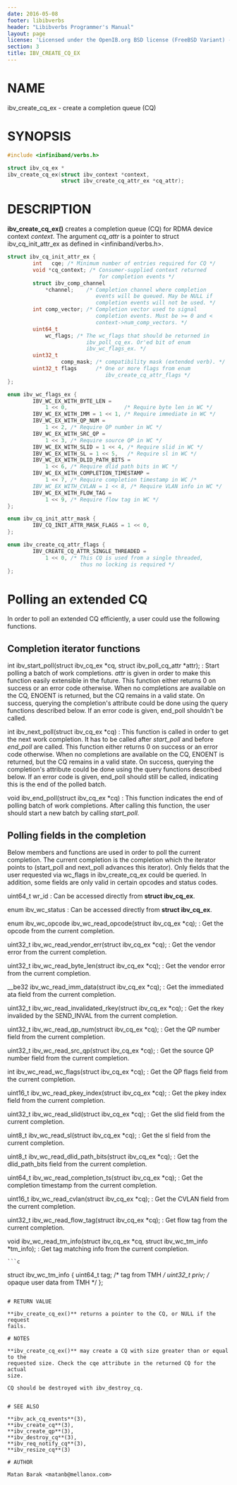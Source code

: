 ```yaml
---
date: 2016-05-08
footer: libibverbs
header: "Libibverbs Programmer's Manual"
layout: page
license: 'Licensed under the OpenIB.org BSD license (FreeBSD Variant) - See COPYING.md'
section: 3
title: IBV_CREATE_CQ_EX
---
```


# NAME

ibv_create_cq_ex - create a completion queue (CQ)

# SYNOPSIS

```c
#include <infiniband/verbs.h>

struct ibv_cq_ex *
ibv_create_cq_ex(struct ibv_context *context,
                 struct ibv_create_cq_attr_ex *cq_attr);
```

# DESCRIPTION

**ibv_create_cq_ex()** creates a completion queue (CQ) for RDMA device context
*context*. The argument *cq_attr* is a pointer to struct ibv_cq_init_attr_ex
as defined in <infiniband/verbs.h>.


```c
struct ibv_cq_init_attr_ex {
        int   cqe; /* Minimum number of entries required for CQ */
        void *cq_context; /* Consumer-supplied context returned
                             for completion events */
        struct ibv_comp_channel
            *channel;    /* Completion channel where completion
                            events will be queued. May be NULL if
                            completion events will not be used. */
        int comp_vector; /* Completion vector used to signal
                            completion events. Must be >= 0 and <
                            context->num_comp_vectors. */
        uint64_t
            wc_flags; /* The wc_flags that should be returned in
                         ibv_poll_cq_ex. Or'ed bit of enum
                         ibv_wc_flags_ex. */
        uint32_t
                 comp_mask; /* compatibility mask (extended verb). */
        uint32_t flags      /* One or more flags from enum
                               ibv_create_cq_attr_flags */
};

enum ibv_wc_flags_ex {
        IBV_WC_EX_WITH_BYTE_LEN =
            1 << 0,                  /* Require byte len in WC */
        IBV_WC_EX_WITH_IMM = 1 << 1, /* Require immediate in WC */
        IBV_WC_EX_WITH_QP_NUM =
            1 << 2, /* Require QP number in WC */
        IBV_WC_EX_WITH_SRC_QP =
            1 << 3, /* Require source QP in WC */
        IBV_WC_EX_WITH_SLID = 1 << 4, /* Require slid in WC */
        IBV_WC_EX_WITH_SL = 1 << 5,   /* Require sl in WC */
        IBV_WC_EX_WITH_DLID_PATH_BITS =
            1 << 6, /* Require dlid path bits in WC */
        IBV_WC_EX_WITH_COMPLETION_TIMESTAMP =
            1 << 7, /* Require completion timestamp in WC /*
        IBV_WC_EX_WITH_CVLAN = 1 << 8, /* Require VLAN info in WC */
        IBV_WC_EX_WITH_FLOW_TAG =
            1 << 9, /* Require flow tag in WC */
};

enum ibv_cq_init_attr_mask {
        IBV_CQ_INIT_ATTR_MASK_FLAGS = 1 << 0,
};

enum ibv_create_cq_attr_flags {
        IBV_CREATE_CQ_ATTR_SINGLE_THREADED =
            1 << 0, /* This CQ is used from a single threaded,
                       thus no locking is required */
};
```

# Polling an extended CQ

In order to poll an extended CQ efficiently, a user could use the following functions.

## Completion iterator functions

int ibv_start_poll(struct ibv_cq_ex *cq, struct ibv_poll_cq_attr *attr);
:	Start polling a batch of work
	completions. *attr* is given in order to make this function easily
	extensible in the future. This function either returns 0 on success or
	an error code otherwise. When no completions are available on the CQ,
	ENOENT is returned, but the CQ remains in a valid state. On success,
	querying the completion's attribute could be done using the query
	functions described below. If an error code is given, end_poll
	shouldn't be called.

int ibv_next_poll(struct ibv_cq_ex *cq)
:	This function is called in order to get the next work completion. It
	has to be called after *start_poll* and before *end_poll* are called.
	This function either returns 0 on success or an error code otherwise.
	When no completions are available on the CQ, ENOENT is returned, but
	the CQ remains in a valid state. On success, querying the completion's
	attribute could be done using the query functions described below. If
	an error code is given, end_poll should still be called, indicating
	this is the end of the polled batch.

void ibv_end_poll(struct ibv_cq_ex *cq)
:	This function indicates the end of polling batch
	of work completions. After calling this function, the user should
	start a new batch by calling *start_poll.*

## Polling fields in the completion

Below members and functions are used in order to poll the current
completion. The current completion is the completion which the
iterator points to (start_poll and next_poll advances this iterator).
Only fields that the user requested via wc_flags in ibv_create_cq_ex
could be queried. In addition, some fields are only valid in certain
opcodes and status codes.

uint64_t wr_id
:	Can be accessed directly
	from **struct ibv_cq_ex**.

enum ibv_wc_status
:	Can be accessed	directly from **struct ibv_cq_ex**.

enum ibv_wc_opcode ibv_wc_read_opcode(struct ibv_cq_ex *cq);
:	Get the opcode from	the current completion.

uint32_t ibv_wc_read_vendor_err(struct ibv_cq_ex *cq);
:	Get the vendor error from the current
	completion.

uint32_t ibv_wc_read_byte_len(struct ibv_cq_ex *cq);
:	Get the vendor error from the current completion.

__be32 ibv_wc_read_imm_data(struct ibv_cq_ex *cq);
:	Get the immediated ata field from the current completion.

uint32_t ibv_wc_read_invalidated_rkey(struct ibv_cq_ex *cq);
:	Get the rkey invalided by the SEND_INVAL from the current completion.

uint32_t ibv_wc_read_qp_num(struct ibv_cq_ex *cq);
:	Get the QP number field from the current completion.

uint32_t ibv_wc_read_src_qp(struct ibv_cq_ex *cq);
:	Get the source QP number field from the current completion.

int ibv_wc_read_wc_flags(struct ibv_cq_ex *cq);
:	Get the QP flags field from the current completion.

uint16_t ibv_wc_read_pkey_index(struct ibv_cq_ex *cq);
:	Get the pkey index field from the current completion.

uint32_t ibv_wc_read_slid(struct ibv_cq_ex *cq);
:	Get the slid field from the current completion.

uint8_t ibv_wc_read_sl(struct ibv_cq_ex *cq);
:	Get the sl field from the current completion.

uint8_t	ibv_wc_read_dlid_path_bits(struct ibv_cq_ex *cq);
:	Get the	dlid_path_bits field from the current completion.

uint64_t ibv_wc_read_completion_ts(struct ibv_cq_ex *cq);
:	Get the	completion timestamp from the current completion.

uint16_t ibv_wc_read_cvlan(struct ibv_cq_ex *cq);
:	Get the CVLAN field	from the current completion.

uint32_t ibv_wc_read_flow_tag(struct ibv_cq_ex *cq);
:	Get flow tag from the current completion.

void ibv_wc_read_tm_info(struct ibv_cq_ex *cq, struct ibv_wc_tm_info *tm_info);
:	Get tag matching info from the current completion.

	```c
struct ibv_wc_tm_info {
        uint64_t tag;  /* tag from TMH */
        uint32_t priv; /* opaque user data from TMH */
};
```

# RETURN VALUE

**ibv_create_cq_ex()** returns a pointer to the CQ, or NULL if the request
fails.

# NOTES

**ibv_create_cq_ex()** may create a CQ with size greater than or equal to the
requested size. Check the cqe attribute in the returned CQ for the actual
size.

CQ should be destroyed with ibv_destroy_cq.


# SEE ALSO

**ibv_ack_cq_events**(3),
**ibv_create_cq**(3),
**ibv_create_qp**(3),
**ibv_destroy_cq**(3),
**ibv_req_notify_cq**(3),
**ibv_resize_cq**(3)

# AUTHOR

Matan Barak <matanb@mellanox.com>

